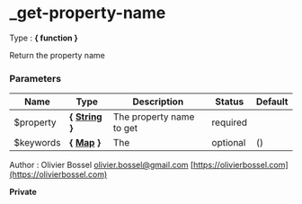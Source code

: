 # _get-property-name

<!-- @namespace: sugar.scss.core.util._get-property-name -->

Type : **{ function }**


Return the property name



### Parameters
Name  |  Type  |  Description  |  Status  |  Default
------------  |  ------------  |  ------------  |  ------------  |  ------------
$property  |  **{ [String](http://www.sass-lang.com/documentation/file.SASS_REFERENCE.html#sass-script-strings) }**  |  The property name to get  |  required  |
$keywords  |  **{ [Map](http://www.sass-lang.com/documentation/file.SASS_REFERENCE.html#maps) }**  |  The  |  optional  |  ()

Author : Olivier Bossel [olivier.bossel@gmail.com](mailto:olivier.bossel@gmail.com) [https://olivierbossel.com](https://olivierbossel.com)

**Private**